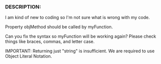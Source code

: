 ### DESCRIPTION:
I am kind of new to coding so I'm not sure what is wrong with my code.

Property objMethod should be called by myFunction.

Can you fix the syntax so myFunction will be working again? Please check things like braces, commas, and letter case.

IMPORTANT: Returning just "string" is insufficient. We are required to use Object Literal Notation.